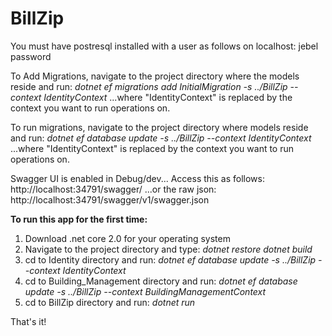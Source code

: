 # BillZip

You must have postresql installed with a user as follows on localhost:
jebel
password

To Add Migrations, navigate to the project directory where the models reside and run: 
_dotnet ef migrations add InitialMigration -s ../BillZip --context IdentityContext_
...where "IdentityContext" is replaced by the context you want to run operations on.

To run migrations, navigate to the project directory where models reside and run:
_dotnet ef database update -s ../BillZip --context IdentityContext_
...where "IdentityContext" is replaced by the context you want to run operations on.

Swagger UI is enabled in Debug/dev...  Access this as follows:
http://localhost:34791/swagger/
...or the raw json:
http://localhost:34791/swagger/v1/swagger.json


__To run this app for the first time:__
1. Download .net core 2.0 for your operating system
2. Navigate to the project directory and type:
_dotnet restore_
_dotnet build_
3. cd to Identity directory and run:
_dotnet ef database update -s ../BillZip --context IdentityContext_
4. cd to Building_Management directory and run:
_dotnet ef database update -s ../BillZip --context BuildingManagementContext_
5. cd to BillZip directory and run:
_dotnet run_

That's it!